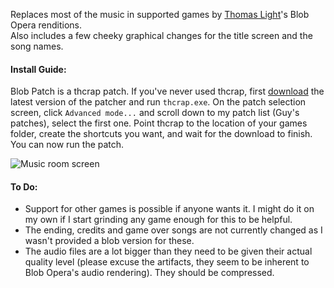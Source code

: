 Replaces most of the music in supported games by [Thomas Light](https://www.youtube.com/channel/UCstM7ToXNepL-TZxiuRZ21w)'s Blob Opera renditions.<br>Also includes a few cheeky graphical changes for the title screen and the song names.

#### Install Guide:

Blob Patch is a thcrap patch. If you've never used thcrap, first [download](https://www.thpatch.net/wiki/Touhou_Patch_Center:Download) the latest version of the patcher and run `thcrap.exe`. On the patch selection screen, click `Advanced mode...` and scroll down to my patch list (Guy's patches), select the first one. Point thcrap to the location of your games folder, create the shortcuts you want, and wait for the download to finish. You can now run the patch.

![Music room screen](https://i.imgur.com/ufLIHxV.png)

#### To Do:
- Support for other games is possible if anyone wants it. I might do it on my own if I start grinding any game enough for this to be helpful.
- The ending, credits and game over songs are not currently changed as I wasn't provided a blob version for these.
- The audio files are a lot bigger than they need to be given their actual quality level (please excuse the artifacts, they seem to be inherent to Blob Opera's audio rendering). They should be compressed.

